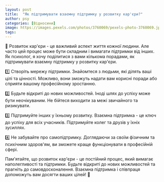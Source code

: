 ```yaml
---
layout: post
title:  "Як підтримувати взаємну підтримку у розвитку кар'єри?"
author: psy
categories: [Відносини]
image: https://images.pexels.com/photos/3760069/pexels-photo-3760069.jpeg?auto=compress&cs=tinysrgb&fit=crop&h=627&w=1200
tags: 
---
```


🌟 Розвиток кар'єри - це важливий аспект життя кожної людини. Але часто цей процес може бути складним і вимагати підтримки від інших. Як психолог, я хочу поділитися з вами кількома порадами, як підтримувати взаємну підтримку у розвитку кар'єри.

1️⃣ Створіть мережу підтримки. Знайомтеся з людьми, які ділять ваші цілі та цінності. Можливо, вони зможуть надати вам корисні поради або сприяти вашому професійному зростанню.

2️⃣ Будьте відкриті до нових можливостей. Іноді шлях до успіху може бути неочікуваним. Не бійтеся виходити за межі звичайного та ризикувати.

3️⃣ Підтримуйте інших у їхньому розвитку. Взаємна підтримка - це ключ до успіху для всіх учасників. Підтримуйте колег та друзів у їхніх зусиллях.

4️⃣ Не забувайте про самопідтримку. Доглядаючи за своїм фізичним та психічним здоров'ям, ви зможете краще функціонувати в професійній сфері.

Пам'ятайте, що розвиток кар'єри - це постійний процес, який вимагає наполегливості та підтримки. Будьте відкриті до нових можливостей та прагніть до самовдосконалення. Взаємна підтримка і співпраця допоможуть вам досягти ваших цілей! 🌟


